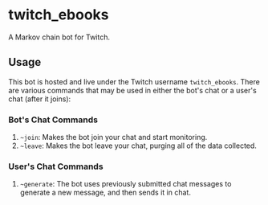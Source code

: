 # twitch_ebooks
A Markov chain bot for Twitch.
## Usage
This bot is hosted and live under the Twitch username `twitch_ebooks`.
There are various commands that may be used in either the bot's chat or a user's chat (after it joins):
### Bot's Chat Commands
1. `~join`: Makes the bot join your chat and start monitoring.
2. `~leave`: Makes the bot leave your chat, purging all of the data collected.
### User's Chat Commands
1. `~generate`: The bot uses previously submitted chat messages to generate a new message, and then sends it in chat.
